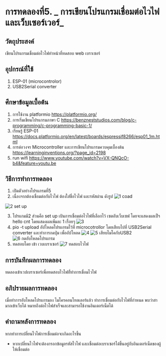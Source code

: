 # การทดลองที่5. _ การเขียนโปรแกรมเชื่อมต่อไวไฟและเว็บเซอร์เวอร์_

## วัตถุประสงค์
เขียนโปรแกรมเชื่อมต่อไวไฟทำหน้าที่ทดสอบ web เบราเซอร์
## อุปกรณ์ที่ใช้
1. ESP-01 (microcontrolor)
2. USB2Serial converter

## ศึกษาข้อมูลเบื้อต้น
1. การใช้งาน platformio https://platformio.org/
2. การเริ่มเขียนโปรแกรมภาษา C https://benzneststudios.com/blog/c-programming/c-programming-basic-1/
3. เรียนรู้ ESP-01 https://docs.platformio.org/en/latest/boards/espressif8266/esp01_1m.html
4. การต่อวงจร Microcontroller และการเขียนโปรแกรมควบคุมเบื้องต้น https://learninginventions.org/?page_id=2198
5. run wifi https://www.youtube.com/watch?v=VX-QNQcO-b4&feature=youtu.be
## วิธีการทำการทดลอง 
1. เปิดตัวอย่างโปรแกรมที่5
2. เนื่องจากต้องเชื่อมต่อกับไวไฟ ต้องใส่ชื่อไวไฟ และรหัสผ่าน ดังรูป
![1   coad](https://user-images.githubusercontent.com/80879653/112203861-91b32180-8c45-11eb-92b0-54bb56147253.png)

![2  set up](https://user-images.githubusercontent.com/80879653/112338592-80275380-8cf1-11eb-8dd2-730d8f79f406.png)

3. โปรแกมมี2 ส่วนคือ set up เป้นการเชื่อมต่อไวไฟที่เลือกไว้ เซตอับเว็บเซฟ โดยจะแสดงผลเป็ฯ hello cnt โดยแสดงผลเพิ่มละ 1 เรื่อยๆ 
![3](https://user-images.githubusercontent.com/80879653/112204122-e6ef3300-8c45-11eb-822d-7b548aacb567.png)
4. pio -t upload อัปโหลดโปรแกรมไว้ที่ microcotrollor โดยเสียบไปที่ USB2Serial converter และทำการกดปุ่ม เพื่ออัปโหลด
![4](https://user-images.githubusercontent.com/80879653/112204250-08e8b580-8c46-11eb-969f-2bdc316aab27.png)
![5 เสียบไมโคกับUSB2](https://user-images.githubusercontent.com/80879653/112204386-2f0e5580-8c46-11eb-9857-caf37a9c0e55.png)
![6 กดอับโหลดโปรแกรม](https://user-images.githubusercontent.com/80879653/112204394-30d81900-8c46-11eb-8a50-3194d9dcc8f4.png)
5. ทดสอบโดย เข้า เวบเบราเซอร์
![7  ทดสอบไวไฟ](https://user-images.githubusercontent.com/80879653/112204496-4e0ce780-8c46-11eb-96d2-0a1b8319ae2e.png)




## การบันทึกผลการทดลอง
ทดลองเข้าเวปเบราเซอร์เพื่อทดสอบไวไฟที่่ทำการเชื่อมไวไฟ
## อภิปรายผลการทดลอง
เมื่อทำการอับโหลดโปรแกรมลง ไมโครคอนโทลเลอร์แล้ว ทำการเชื่อมต่อกับไวไฟที่กำหนด พบว่าสามาถเข้าเว็บได้ หมายถึงต่อไวไฟสำเร็จและสามารถใช้งานอินเตอร์เน็ตได้
## คำถามหลังการทดลอง
หากทำการเปลี่ยนไวไฟการเชื่อมต่อจะเกิดอะไรขึ้น
* หากเปลี่ยนไวไฟจะต้องกรอกข้อมูลรหัสไวไฟ และเชื่อมต่อเบราเซอร์ได้ขึ้นอยู่กับอินเตอร์เน็ตของผู้ให้เชื่อมต่อ

